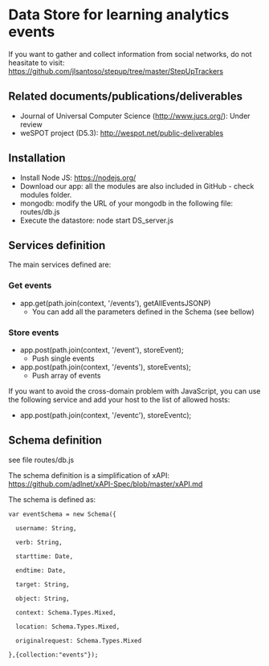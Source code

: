 # Data Store for learning analytics events

If you want to gather and collect information from social networks, do not heasitate to visit: https://github.com/jlsantoso/stepup/tree/master/StepUpTrackers

## Related documents/publications/deliverables

* Journal of Universal Computer Science (http://www.jucs.org/): Under review
* weSPOT project (D5.3): http://wespot.net/public-deliverables

## Installation

- Install Node JS: https://nodejs.org/
- Download our app: all the modules are also included in GitHub - check modules folder.
- mongodb: modify the URL of your mongodb in the following file: routes/db.js
- Execute the datastore: node start DS_server.js

## Services definition

The main services defined are:

### Get events

* app.get(path.join(context, '/events'), getAllEventsJSONP) 
   - You can add all the parameters defined in the Schema (see bellow)

### Store events

* app.post(path.join(context, '/event'), storeEvent); 
    - Push single events
* app.post(path.join(context, '/events'), storeEvents); 
    - Push array of events

If you want to avoid the cross-domain problem with JavaScript, you can use the following service and add your host to the list of allowed hosts:

* app.post(path.join(context, '/eventc'), storeEventc);

## Schema definition

see file routes/db.js

The schema definition is a simplification of xAPI: https://github.com/adlnet/xAPI-Spec/blob/master/xAPI.md

The schema is defined as:



    var eventSchema = new Schema({
    
      username: String,

      verb: String,

      starttime: Date,

      endtime: Date,

      target: String,

      object: String,

      context: Schema.Types.Mixed,

      location: Schema.Types.Mixed,

      originalrequest: Schema.Types.Mixed
    
    },{collection:"events"});

   


